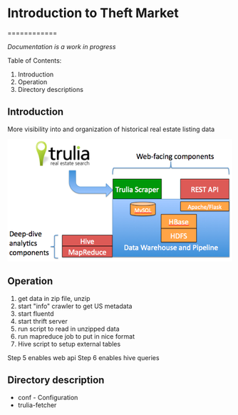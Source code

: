 # Introduction to Theft Market
============

*Documentation is a work in progress*

Table of Contents:

1. Introduction
2. Operation 
3. Directory descriptions


## Introduction

More visibility into and organization of historical real estate listing data

![alt text](https://github.com/rirwin/theft-market/blob/master/img/high_level.png "Logo Title Text 1")


## Operation

1. get data in zip file, unzip
2. start "info" crawler to get US metadata
3. start fluentd
4. start thrift server
5. run script to read in unzipped data
6. run mapreduce job to put in nice format
7. Hive script to setup external tables

Step 5 enables web api
Step 6 enables hive queries


## Directory description

* conf - Configuration
* trulia-fetcher
